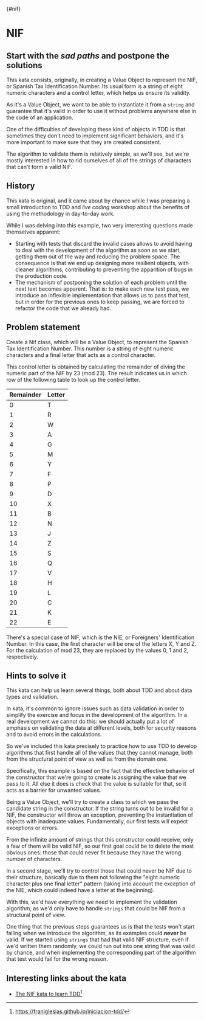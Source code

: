 {#nif}
# NIF

## Start with the *sad paths* and postpone the solutions

This kata consists, originally, in creating a Value Object to represent the NIF, or Spanish Tax Identification Number. Its usual form is a string of eight numeric characters and a control letter, which helps us ensure its validity.

As it's a Value Object, we want to be able to instantiate it from a `string` and guarantee that it's valid in order to use it without problems anywhere else in the code of an application.

One of the difficulties of developing these kind of objects in TDD is that sometimes they don't need to implement significant behaviors, and it's more important to make sure that they are created consistent.

The algorithm to validate them is relatively simple, as we'll see, but we're mostly interested in how to rid ourselves of all of the strings of characters that can't form a valid NIF.

## History

This kata is original, and it came about by chance while I was preparing a small introduction to TDD and *live coding* workshop about the benefits of using the methodology in day-to-day work.

While I was delving into this example, two very interesting questions made themselves apparent:

* Starting with tests that discard the invalid cases allows to avoid having to deal with the development of the algorithm as soon as we start, getting them out of the way and reducing the problem space. The consequence is that we end up designing more resilient objects, with cleaner algorithms, contributing to preventing the apparition of bugs in the production code.
* The mechanism of postponing the solution of each problem until the next text becomes apparent. That is: to make each new test pass, we introduce an inflexible implementation that allows us to pass that test, but in order for the previous ones to keep passing, we are forced to refactor the code that we already had.

## Problem statement

Create a Nif class, which will be a Value Object, to represent the Spanish Tax Identification Number. This number is a string of eight numeric characters and a final letter that acts as a control character.

This control letter is obtained by calculating the remainder of diving the numeric part of the NIF by 23 (mod 23). The result indicates us in which row of the following table to look up the control letter.

| Remainder | Letter |
|------|-------|
| 0 | T |
| 1 | R |
| 2 | W |
| 3 | A |
| 4 | G |
| 5 | M |
| 6 | Y |
| 7 | F |
| 8 | P |
| 9 | D |
| 10 | X |
| 11 | B |
| 12 | N |
| 13 | J |
| 14 | Z |
| 15 | S |
| 16 | Q |
| 17 | V |
| 18 | H |
| 19 | L |
| 20 | C |
| 21 | K |
| 22 | E |

There's a special case of NIF, which is the NIE, or Foreigners' Identification Number. In this case, the first character will be one of the letters X, Y and Z. For the calculation of mod 23, they are replaced by the values 0, 1 and 2, respectively.

## Hints to solve it

This kata can help us learn several things, both about TDD and about data types and validation.

In kata, it's common to ignore issues such as data validation in order to simplify the exercise and focus in the development of the algorithm. In a real development we cannot do this: we should actually put a lot of emphasis on validating the data at different levels, both for security reasons and to avoid errors in the calculations.

So we've included this kata precisely to practice how to use TDD to develop algorithms that first handle all of the values that they cannot manage, both from the structural point of view as well as from the domain one.

Specifically, this example is based on the fact that the effective behavior of the constructor that we're going to create is assigning the value that we pass to it. All else it does is check that the value is suitable for that, so it acts as a barrier for unwanted values.

Being a Value Object, we'll try to create a class to which we pass the candidate string in the constructor. If the string turns out to be invalid for a NIF, the constructor will throw an exception, preventing the instantiation of objects with inadequate values. Fundamentally, our first tests will expect exceptions or errors.

From the infinite amount of strings that this constructor could receive, only a few of them will be valid NIF, so our first goal could be to delete the most obvious ones: those that could never fit because they have the wrong number of characters.

In a second stage, we'll try to control those that could never be NIF due to their structure, basically due to them not following the "eight numeric character plus one final letter" pattern (taking into account the exception of the NIE, which could indeed have a letter at the beginning).

With this, we'd have everything we need to implement the validation algorithm, as we'd only have to handle `strings` that could be NIF from a structural point of view.

One thing that the previous steps guarantees us is that the tests won't start failing when we introduce the algorithm, as its examples could **never** be valid. If we started using `strings` that had that valid NIF structure, even if we'd written them randomly, we could run out into one string that was valid by chance, and when implementing the corresponding part of the algorithm that test would fail for the wrong reason. 

## Interesting links about the kata

* [The NIF kata to learn TDD](https://franiglesias.github.io/iniciacion-tdd/)[^fn36]

[^fn36]: https://franiglesias.github.io/iniciacion-tdd/